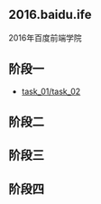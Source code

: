 ## 2016.baidu.ife
   2016年百度前端学院  

## 阶段一

- [task_01/task_02](https://mrchenfan.github.io/baidu_ife/stage_1/task_01)

## 阶段二

## 阶段三

## 阶段四